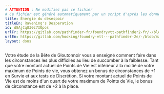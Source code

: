 ```yaml
---
# ATTENTION : Ne modifiez pas ce fichier
# Ce fichier est généré automatiquement par un script d'après les données du module Foundry VTT officiel et de sa traduction
title: Énergie du désespoir
titleEn: Ravening's Desperation
id: d8AjCqU30z7IOpos
urlFr: https://gitlab.com/pathfinder-fr/foundryvtt-pathfinder2-fr/-/blob/master/data/feats/d8AjCqU30z7IOpos.htm
urlEn: https://gitlab.com/hooking/foundry-vtt---pathfinder-2e/-/blob/master/packs/data/feats.db/ravening-s-desperation.json
layout: dons
---
```

Votre étude de la Bête de Gloutonnoir</a> vous a enseigné comment faire dans les circonstances les plus difficiles au lieu de succomber à la faiblesse. Tant que votre montant actuel de Points de Vie est inférieur à la moitié de votre maximum de Points de vie, vous obtenez un bonus de circonstances de +1 en Survie et aux tests de Discrétion. Si votre montant actuel de Points de Vie est de moins d'un quart de votre maximum de Points de Vie, le bonus de circonstance est de +2 à la place.

